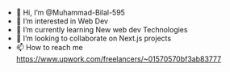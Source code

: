 - 👋 Hi, I’m @Muhammad-Bilal-595
- 👀 I’m interested in Web Dev
- 🌱 I’m currently learning New web dev Technologies 
- 💞️ I’m looking to collaborate on Next.js projects
- 📫 How to reach me https://www.upwork.com/freelancers/~01570570bf3ab83777

<!---
Muhammad-Bilal-595/Muhammad-Bilal-595 is a ✨ special ✨ repository because its `README.md` (this file) appears on your GitHub profile.
You can click the Preview link to take a look at your changes.
--->
